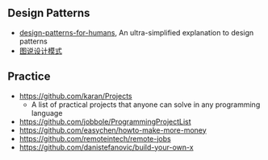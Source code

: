 
## Design Patterns
- [design-patterns-for-humans](https://github.com/kamranahmedse/design-patterns-for-humans), An ultra-simplified explanation to design patterns
- [图说设计模式](https://github.com/me115/design_patterns)


## Practice
- https://github.com/karan/Projects
  - A list of practical projects that anyone can solve in any programming language
- https://github.com/jobbole/ProgrammingProjectList
- https://github.com/easychen/howto-make-more-money
- https://github.com/remoteintech/remote-jobs
- https://github.com/danistefanovic/build-your-own-x

